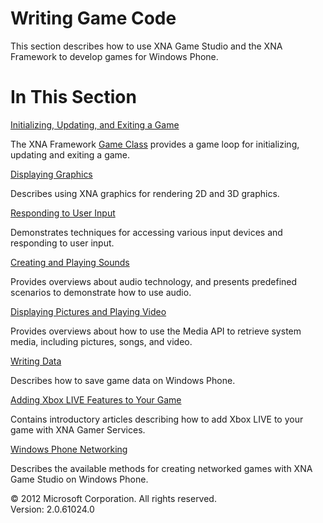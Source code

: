 ﻿

# Writing Game Code

This section describes how to use XNA Game Studio and the XNA Framework to develop games for Windows Phone.

# In This Section

[Initializing, Updating, and Exiting a Game](ApplicationModel.md)

The XNA Framework [Game Class](T_Microsoft_Xna_Framework_Game.md) provides a game loop for initializing, updating and exiting a game.

[Displaying Graphics](Graphics.md)

Describes using XNA graphics for rendering 2D and 3D graphics.

[Responding to User Input](Input.md)

Demonstrates techniques for accessing various input devices and responding to user input.

[Creating and Playing Sounds](Audio.md)

Provides overviews about audio technology, and presents predefined scenarios to demonstrate how to use audio.

[Displaying Pictures and Playing Video](Media.md)

Provides overviews about how to use the Media API to retrieve system media, including pictures, songs, and video.

[Writing Data](Storage_HowTo_SaveDataMobile.md)

Describes how to save game data on Windows Phone.

[Adding Xbox LIVE Features to Your Game](GamerServices.md)

Contains introductory articles describing how to add Xbox LIVE to your game with XNA Gamer Services.

[Windows Phone Networking](WindowsPhoneNetworking.md)

Describes the available methods for creating networked games with XNA Game Studio on Windows Phone.

© 2012 Microsoft Corporation. All rights reserved.  
Version: 2.0.61024.0